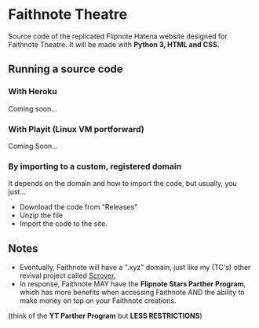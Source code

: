 # Faithnote Theatre
<p>Source code of the replicated Flipnote Hatena website designed for Faithnote Theatre. It will be made with <b>Python 3, HTML and CSS.</b></p>

<h2>Running a source code</h2>
<h3>With Heroku</h3>
<p>Coming soon...</p>
<h3>With Playit (Linux VM portforward)</h3>
<p>Coming Soon...</p>
<h3>By importing to a custom, registered domain</h3>
<p>It depends on the domain and how to import the code, but usually, you just...</p>
<ul>
<li>Download the code from "Releases"</li>
<li>Unzip the file</li>
<li>Import the code to the site.</li>
</ul>
<h2>Notes</h2>
<ul>
<li>Eventually, Faithnote will have a ".xyz" domain, just like my (TC's) other revival project called <a href="https://github.com/TCScrov">Scrover.</a></li>
<li>In response, Faithnote MAY have the <b>Flipnote Stars Parther Program</b>, which has more benefits when accessing Faithnote AND the ability to make money on top on your Faithnote creations.</li> 
</ul>
<p>(think of the <b>YT Parther Program</b> but <b>LESS RESTRICTIONS</b>)</p>
